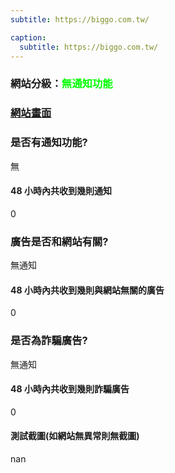```yaml
---
subtitle: https://biggo.com.tw/

caption:
  subtitle: https://biggo.com.tw/
---
```


<h3>網站分級：<font color="#00FF00">無通知功能</font></h3>

### [網站畫面](https://biggo.com.tw/)
### 是否有通知功能?
無

#### 48 小時內共收到幾則通知
0

### 廣告是否和網站有關?
無通知

#### 48 小時內共收到幾則與網站無關的廣告
0

### 是否為詐騙廣告?
無通知

#### 48 小時內共收到幾則詐騙廣告
0

#### 測試截圖(如網站無異常則無截圖)
nan

